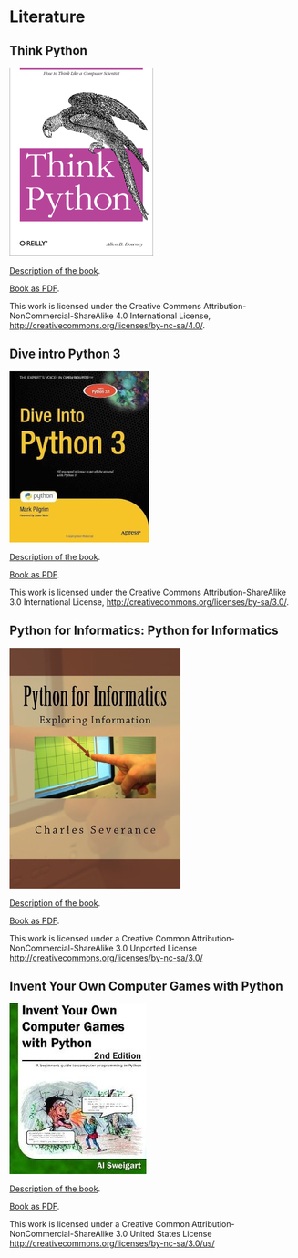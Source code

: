 Literature
===================



Think Python
-------------------

<img src="thinkpython/cover.jpg" alt="Think Python Book Cover">

[Description of the book](http://www.greenteapress.com/thinkpython/thinkpython.html).

[Book as PDF](thinkpython/thinkpython.pdf).

This work is licensed under the Creative Commons Attribution-NonCommercial-ShareAlike 4.0 International License, http://creativecommons.org/licenses/by-nc-sa/4.0/.



Dive intro Python 3
-------------------

<img src="dive-into-python3/cover.jpg" alt="Dive Into Python Cover">

[Description of the book](http://www.diveintopython3.net/).

[Book as PDF](dive-into-python3/dive-into-python3.pdf).

This work is licensed under the Creative Commons Attribution-ShareAlike 3.0 International License, http://creativecommons.org/licenses/by-sa/3.0/.



Python for Informatics: Python for Informatics
-------------------

<img src="python-for-informatics/cover.jpg" alt="Python for Informatics Cover">

[Description of the book](http://pythonlearn.com/book.php).

[Book as PDF](python-for-informatics/python-for-informatics.pdf).

This work is licensed under a Creative Common Attribution-NonCommercial-ShareAlike 3.0 Unported License http://creativecommons.org/licenses/by-nc-sa/3.0/ 



Invent Your Own Computer Games with Python
--------------------

<img src="games-with-python/cover.jpg" alt="IYOC Games with Python Cover">

[Description of the book](http://inventwithpython.com/chapters/).

[Book as PDF](games-with-python/games-with-python.pdf).

This work is licensed under a Creative Common Attribution-NonCommercial-ShareAlike 3.0 United States License http://creativecommons.org/licenses/by-nc-sa/3.0/us/ 

